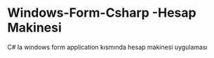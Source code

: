# Windows-Form-Csharp -Hesap Makinesi
C# la windows form application kısmında hesap makinesi uygulaması
